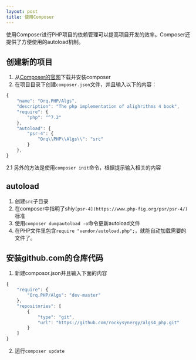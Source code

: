 ```yaml
---
layout: post
title: 使用Composer
---
```


使用Composer进行PHP项目的依赖管理可以提高项目开发的效率。Composer还提供了方便使用的autoload机制。

## 创建新的项目
1. 从[Composer的官网](https://getcomposer.org/download/)下载并安装composer
2. 在项目目录下创建`composer.json`文件，并且输入以下的内容：

```JavaScript
{
    "name": "Orq.PHP/Algs",
    "description": "The php implementation of alighrithms 4 book",
    "require": {
        "php": "^7.2"
    },
    "autoload": {
        "psr-4": {
            "Orq\\PHP\\Algs\\": "src"
        }
    },
}
````

2.1 另外的方法是使用`composer init`命令，根据提示输入相关的内容


## autoload
1. 创建`src`子目录
1. 在composer中指明了shiy`[psr-4](https://www.php-fig.org/psr/psr-4/)`标准
2. 使用`composer dumpautoload -o`命令更新autoload文件
3. 在PHP文件里包含`require "vendor/autoload.php";`，就能自动加载需要的文件了。

## 安装github.com的仓库代码
1. 新建composor.json并且输入下面的内容

```JavaScript
{
    "require": {
        "Orq.PHP/Algs": "dev-master"
    },
    "repositories": [
        {
            "type": "git",
            "url": "https://github.com/rockysynergy/algs4_php.git"
        }
    ]
}
```

2. 运行`composer update`